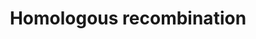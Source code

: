 ---
annotations:
- type: Pathway Ontology
  value: homologous recombination pathway of double-strand break repair
authors:
- MaintBot
- Khanspers
- Thomas
- Christine Chichester
description: 'Homologous recombination, also known as general recombination, is a
  type of genetic recombination in which nucleotide sequences are exchanged between
  two similar or identical strands of DNA.  Source: [[wikipedia:Homologous_recombination|Wikipedia]]'
last-edited: 2013-07-08
organisms:
- Rattus norvegicus
redirect_from:
- /index.php/Pathway:WP1296
- /instance/WP1296
schema-jsonld:
- '@context': https://schema.org/
  '@id': https://wikipathways.github.io/pathways/WP1296.html
  '@type': Dataset
  creator:
    '@type': Organization
    name: WikiPathways
  description: 'Homologous recombination, also known as general recombination, is
    a type of genetic recombination in which nucleotide sequences are exchanged between
    two similar or identical strands of DNA.  Source: [[wikipedia:Homologous_recombination|Wikipedia]]'
  keywords:
  - Rpa1
  - RGD1306507_predicted
  - Pold1
  - Nbn
  - RAD51
  - NP_001100291.1
  - Pold4
  - Mre11a
  - Pold2
  - Brca2
  - NP_001100087.2
  - Pold3
  - Rad50
  license: CC0
  name: Homologous recombination
seo: CreativeWork
title: Homologous recombination
wpid: WP1296
---